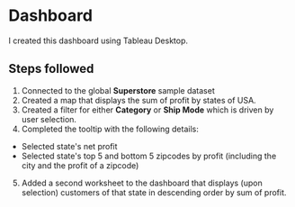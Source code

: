 # Dashboard
I created this dashboard using Tableau Desktop. 


## Steps followed

1. Connected to the global **Superstore** sample dataset 
2. Created a map that displays the sum of profit by states of USA.
3. Created a filter for either **Category** or **Ship Mode** which is driven by user selection.
4. Completed the tooltip with the following details:
 * Selected state's net profit
 * Selected state's top 5 and bottom 5 zipcodes by profit (including the city and the profit of a zipcode)
5. Added a second worksheet to the dashboard that displays (upon selection) customers of that state in descending order by sum of profit.


  
